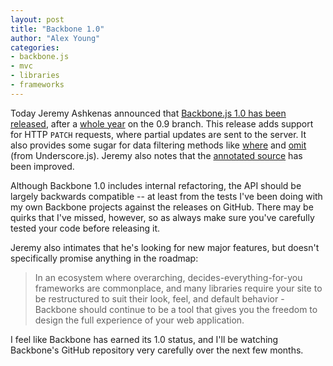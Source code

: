 ```yaml
---
layout: post
title: "Backbone 1.0"
author: "Alex Young"
categories: 
- backbone.js
- mvc
- libraries
- frameworks
---
```


Today Jeremy Ashkenas announced that [Backbone.js 1.0 has been released](http://ashkenas.com/backbonejs-1.0/), after a [whole year](https://github.com/documentcloud/backbone/commit/5ce976bf6a6c795e295190bcc48c39e52f9afe6f) on the 0.9 branch.  This release adds support for HTTP `PATCH` requests, where partial updates are sent to the server.  It also provides some sugar for data filtering methods like [where](http://backbonejs.org/#Collection-where) and [omit](http://underscorejs.org/#omit) (from Underscore.js).  Jeremy also notes that the [annotated source](http://backbonejs.org/docs/backbone.html) has been improved.

Although Backbone 1.0 includes internal refactoring, the API should be largely backwards compatible -- at least from the tests I've been doing with my own Backbone projects against the releases on GitHub.  There may be quirks that I've missed, however, so as always make sure you've carefully tested your code before releasing it.

Jeremy also intimates that he's looking for new major features, but doesn't specifically promise anything in the roadmap:

> In an ecosystem where overarching, decides-everything-for-you frameworks are commonplace, and many libraries require your site to be restructured to suit their look, feel, and default behavior - Backbone should continue to be a tool that gives you the freedom to design the full experience of your web application.

I feel like Backbone has earned its 1.0 status, and I'll be watching Backbone's GitHub repository very carefully over the next few months.
